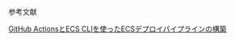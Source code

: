 参考文献
 
[GitHub ActionsとECS CLIを使ったECSデプロイパイプラインの構築](https://practical-aws.dev/p/ecs-deploy-gh-actions/)